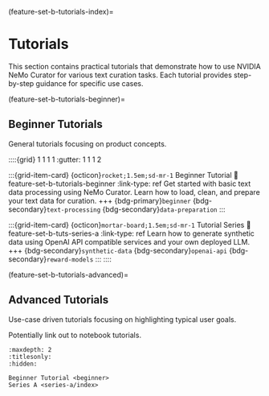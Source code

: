 (feature-set-b-tutorials-index)=
# Tutorials

This section contains practical tutorials that demonstrate how to use NVIDIA NeMo Curator for various text curation tasks. Each tutorial provides step-by-step guidance for specific use cases.

(feature-set-b-tutorials-beginner)=
## Beginner Tutorials

General tutorials focusing on product concepts.

::::{grid} 1 1 1 1
:gutter: 1 1 1 2

:::{grid-item-card} {octicon}`rocket;1.5em;sd-mr-1` Beginner Tutorial
:link: feature-set-b-tutorials-beginner
:link-type: ref
Get started with basic text data processing using NeMo Curator. Learn how to load, clean, and prepare your text data for curation.
+++
{bdg-primary}`beginner`
{bdg-secondary}`text-processing`
{bdg-secondary}`data-preparation`
:::

:::{grid-item-card} {octicon}`mortar-board;1.5em;sd-mr-1` Tutorial Series
:link: feature-set-b-tuts-series-a
:link-type: ref
Learn how to generate synthetic data using OpenAI API compatible services and your own deployed LLM.
+++
{bdg-secondary}`synthetic-data`
{bdg-secondary}`openai-api`
{bdg-secondary}`reward-models`
:::
::::

(feature-set-b-tutorials-advanced)=
## Advanced Tutorials

Use-case driven tutorials focusing on highlighting typical user goals.

Potentially link out to notebook tutorials.

```{toctree}
:maxdepth: 2
:titlesonly:
:hidden:

Beginner Tutorial <beginner>
Series A <series-a/index>
```
